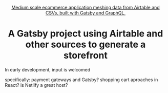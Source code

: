 <p align="center">
  <a href="https://artofactory.netlify.com">
    Medium scale ecommerce application meshing data from Airtable and CSVs, built with Gatsby and GraphQL.
  </a>
</p>
<h1 align="center">
  A Gatsby project using Airtable and other sources to generate a storefront
</h1>

In early development, input is welcomed

specifically:
payment gateways and Gatsby?
shopping cart aproaches in React?
is Netlify a great host?

